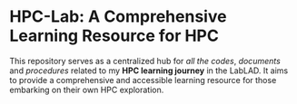 # HPC-Lab: A Comprehensive Learning Resource for HPC

This repository serves as a centralized hub for *all the codes*, *documents* and *procedures* related to my **HPC learning journey** in the LabLAD. It aims to provide a comprehensive and accessible learning resource for those embarking on their own HPC exploration.
